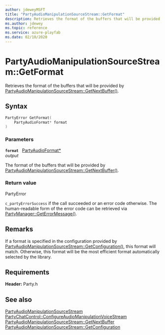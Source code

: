```yaml
---
author: jdeweyMSFT
title: "PartyAudioManipulationSourceStream::GetFormat"
description: Retrieves the format of the buffers that will be provided by [PartyAudioManipulationSourceStream::GetNextBuffer()](partyaudiomanipulationsourcestream_getnextbuffer.md).
ms.author: jdewey
ms.topic: reference
ms.service: azure-playfab
ms.date: 02/10/2020
---
```


# PartyAudioManipulationSourceStream::GetFormat  

Retrieves the format of the buffers that will be provided by [PartyAudioManipulationSourceStream::GetNextBuffer()](partyaudiomanipulationsourcestream_getnextbuffer.md).  

## Syntax  
  
```cpp
PartyError GetFormat(  
    PartyAudioFormat* format  
)  
```  
  
### Parameters  
  
**`format`** &nbsp; [PartyAudioFormat*](../../../structs/partyaudioformat.md)  
*output*  
  
The format of the buffers that will be provided by [PartyAudioManipulationSourceStream::GetNextBuffer()](partyaudiomanipulationsourcestream_getnextbuffer.md).  
  
  
### Return value  
PartyError
  
```c_partyErrorSuccess``` if the call succeeded or an error code otherwise. The human-readable form of the error code can be retrieved via [PartyManager::GetErrorMessage()](../../PartyManager/methods/partymanager_geterrormessage.md).
  
## Remarks  
  
If a format is specified in the configuration provided by [PartyAudioManipulationSourceStream::GetConfiguration()](partyaudiomanipulationsourcestream_getconfiguration.md), this format will match. Otherwise, this format will be the most efficient format automatically selected by the library.
  
## Requirements  
  
**Header:** Party.h
  
## See also  
[PartyAudioManipulationSourceStream](../partyaudiomanipulationsourcestream.md)  
[PartyChatControl::ConfigureAudioManipulationVoiceStream](../../PartyChatControl/methods/partychatcontrol_configureaudiomanipulationvoicestream.md)  
[PartyAudioManipulationSourceStream::GetNextBuffer](partyaudiomanipulationsourcestream_getnextbuffer.md)  
[PartyAudioManipulationSourceStream::GetConfiguration](partyaudiomanipulationsourcestream_getconfiguration.md)
  
  
